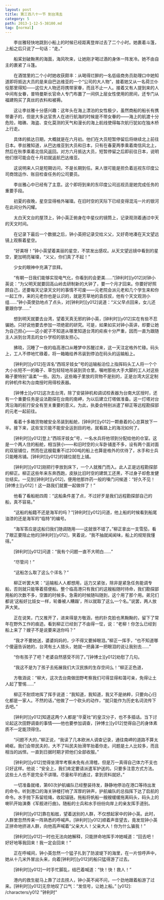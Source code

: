 ```yaml
---
layout: post
title: 第三百八十一节 到台湾去
category: 5
path: 2013-1-12-5-38100.md
tag: [normal]
---
```


　　李丝雅轻快地跳到小船上的时候已经距离登岸过去了二个小时。她裹着斗篷，上船之后只说了一句话：“走。”

　　船桨划破黝黑的海面，海风吹来，让她刚才喝过酒的身体一阵发冷。她不由自主的裹紧了斗篷。

　　在酒馆里的二个小时她收获颇丰：从喝得烂醉的一名低级商务员助理口中她知道即将抵达大员的是来自巴达维亚的一个“公司的大人物”，接着她又从一名荷兰仆役那里得知——这位大人物还将携带家眷，而且不止一人。接着又有人提到来的人中间有女眷，普特曼斯长官命人专门布置了一间供上层女性使用的房间，还专门从福建购买了真丝的衣料和被褥。

　　这让李丝雅十分感兴趣：这年头在海上漂泊的女性极少，虽然商船的船长有携带妻子的，但是大多达官贵人在进行航海的时候是不带女眷的——海上的航渡十分危险，暗礁、海盗、变化莫测的天气和漫长的海上航线使得每次航行犹如在独木桥上行走。

　　具体的抵达日期，大概就是在六月初。他们在大员短暂停留后将继续北上前往日本。李丝雅知道，从巴达维亚到大员和日本，只有在春夏两季乘着南信风北上，然后在秋季乘着北信风返回。对方六月抵达大员，短暂停留之后即前往日本，说明他们很可能会在十月初就返航巴达维亚。

　　这说明来人只是短期访问，不是长期到任。来人很可能是担负着巡视东印度公司商馆运作、账目检查任务的公司要员。

　　李丝雅心中已经有了主意。这个即将到来的东印度公司巡视员是她完成任务的重要手段。

　　初夏的夜晚，星空显得格外璀璨。在旧时空的天际下已经变得混沌一片的银河在此间分外闪耀。

　　太白天文台的屋顶上，钟小英正俯身在中星仪的镜筒上，记录观测着通过中天的天文时间。

　　在记录下最后一个数据之后，钟小英把记录交给义父，又好奇地凑在天文望远镜上观察着星空。

　　“好美呀！”钟小英望着美丽的星空，不禁发出感叹。从天文望远镜中看到的星空，更加明亮璀璨，“义父，你们真了不起！”

　　少女的眼神中充满了崇拜。

　　“有朝一日我们能够实现电气化，你看到的会更美……”[钟利时][y012]对钟小英说：“为父明天就要回高山岭去研制新的大钟了，要一个月才回来。你要好好照顾自己，还要每天记录天文时的事情不可废——元老院会派元老和几个学生来和你一起工作，来的元老你也是认识的，就是芳草地的袁叔叔，他有个天文观测小组……”钟小英使劲地点了点头，对[钟利时][y012]说道：“义父早点回来，女儿还要跟你学……”

　　想到明天就要去台湾，望着天真无邪的钟小英，[钟利时][y012]实在有些不忍骗她。只好说他要去参加一项绝密的研究。可是，如果如实对钟小英讲，却要让她为自己担心——这小妮子不知道从哪里知道台湾的疟疾十分严重，因而一直为跟随主人派到台湾去的女仆学校的朋友担心。

　　拂晓，沉睡了一夜的临高港口从睡梦中苏醒过来，这一天注定格外忙碌。码头上，工人不停地忙碌着，将一箱箱给养吊装到停泊在码头的运输船上。

　　[钟利时][y012]在诨名“西班牙妓女”号的运输船泊位上指挥码头工人将一个个大小长短不一的箱子、草包轻轻地吊装到货仓里。嘱咐那些大手大脚的工人对这些箱子要特别“温柔”一些。因为，这些箱子里放的货物不是别的，正是台湾大区定制的钟机件和为台南授时用得校表器。

　　[钟博士][y012]这次去台湾，除了安装钟机和调试校表器为台南大区授时，还有一个重要任务是设法勘探在台南的南岬，为以后建立灯塔做准备。这一灯塔对台湾沿海的航行安全有至关重要的意义。为此，执委会特别派遣了柳正等远程勘探部的元老一起前往。

　　看着十多箱货物被安全吊装到船舱，[钟利时][y012]一颗悬着的心总算放下一半。接下来，这些宝贝能不能安全运到目的地，就看路上的海况如何了。

　　[钟利时][y012]登上“西班牙妓女”号，一名水兵将他领到分配给他的仓室。这是一个两人住的船舱，相当狭小——和旧时空的火车卧铺差不多，设有两个面对面的双层铺位，然而在这艘载重不过200吨的船上也算是格外的优待了，水手和士兵只能睡吊铺。[钟利时][y012]的铺位就在上铺。

　　[钟利时][y012]刚把行李放到床下，一个人就推门而入。此人正是远程勘探部的柳正。柳正这些年来东奔西跑，皮肤比旧时空的建筑工还黑，不过身子却愈发健壮结实。一见到[钟利时][y012]，便用他那炸药一般的嗓门问候道：“好久不见！[钟博士][y012]！这一路我们就要一起做伴了！”

　　他看了看船舱四周：“这船条件差了点，不过好歹是我们远程勘探部自己的船，真不容易。”

　　“这船的船籍不还是海军的吗？”[钟利时][y012]问道，他上船的时候看到船尾油漆的还是海军的“临特”的编号。

　　“海军答应是这船归我们随调随用——这就很不错了。”柳正拿出一支雪茄，看了眼正要阻止他的[钟利时][y012]，笑着说，“我不抽就闻闻味，船上的规矩我懂得。”

　　[钟利时][y012]问道：“我有个问题一直不大明白……”

　　“尽管问！”

　　“这船怎么取了这么个诨名？”

　　柳正听罢大笑：“运输船人人都想用，运力又紧张，除非是紧急任务能调专船，否则就只能等着搭便船。整个临高港只有我们的这艘船随时待命，我们勘探部用船的次数不多，空置的时候多。急需的时候随叫随到，这个用了那个用。弟兄们都说‘这船好比妓女一样，轮番被人糟蹋’，所以就取了这么一个名。”说罢，两人放声大笑。

　　正在说笑，门又推开了，进来得是方敬涵，他的扑克脸也黑黝黝的，留下了常年在野外工作的痕迹。看到柳正已经到了不由得一怔，说：“老柳！你怎么已经到船上来了？嫂子不是说要来送你吗？”

　　“我才不要她送，婆婆妈妈的，少不得又要掉眼泪。”柳正一挥手，“也不知道哪个傻逼告诉她的，台湾有土人猎头，她就一把鼻涕一把眼泪的说让我别去……”

　　“你有孩子了吧？老婆自然感受不同了。”[钟博士][y012]劝慰了几句。

　　“我这不是为了孩子去拓展我们大汉民族的生存空间么！”柳正正色道，

　　方敬涵说：“柳大，这次去台南做田野考察我们可得显得和蔼可亲，免得让土人起了警惕……”

　　柳正不耐烦地挥了挥手说道：“我知道，我知道，我又不是纳粹，只要向心归化都是一家人。不然的话，”他做了一个砍头的动作，“就只能作为历史名词流传下去吧。”

　　[钟利时][y012]知道这两个人都是“华夏社”的皇汉分子，也不多插话。当下讨论起这次田野调查的事情——他也要参加调查，[钟博士][y012]觉得自己的身体素质不一定能顶得住。

　　“问题不大的，”柳正说，“我读了几本欧洲人调查记录，通往南岬的道路不算太崎岖。我们会带民夫的，大不了叫民夫抬滑竿抬着你走。问题是土人比较多，而且相当的凶悍。一直到日据时期才把他们全部收服。”

　　[钟利时][y012]觉得坐滑竿考察未免有点滑稽，但是万一真得自己体力不支也只好这样。他说：“安全上，我们肯定要请派遣军护送的。只要多注意方式方法。这些土人也不是完全不讲理。尽量和平的通过，拿到资料就好。”

　　一切准备就绪，第60次护航编队已经整装待发，静静地停泊在港口等待出发的命令。听到港口的海关钟楼打响了浑厚的钟声，护航编队的总指挥下达了启航的命令。水手抛下系留缆绳，收起锚链。拖船将帆船一艘艘缓缓拖离码头，码头上的喇叭开始演奏《军舰进行曲》。随船的士兵和水手纷纷向岸上的亲友挥手道别。

　　[钟利时][y012]靠在船舷，望着送别的人群，不仅想起家中的钟小英。此时，人群里忽然传来一阵熟悉的呼喊声。[钟利时][y012]顺着声音望去，竟发现钟小英正拼命地挤进人群，向他高声喊着“父亲大人！父亲大人！你为什么骗我！”

　　[钟利时][y012]一时也无法向她解释，只能拼命地挥手冲她喊道：“回去吧！好好地等我回来！我一定会回来！”

　　正在呼喊间，钟小英忽然一个猛子扎到了防波堤下的海里，在一片惊呼声中，她从十几米外冒出头来，向着[钟利时][y012]的船只猛得游了过去。

　　[钟利时][y012]一时手忙脚乱，结巴着喊道：“快！快！救人！”

　　港内的救生艇马上靠了过去捞人，钟小英不闻不问，一个劲地跟着船游了过来。[钟利时][y012]无奈地叹了口气：“发信号，让她上船。”
[y012]: /characters/y012 "钟利时"
